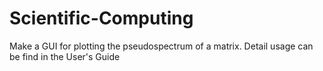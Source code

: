 # Scientific-Computing

Make a GUI for plotting the pseudospectrum of a matrix.
Detail usage can be find in the User's Guide
